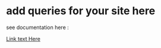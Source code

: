 # add queries for your site here 

see documentation here : 

[Link text Here](https://nuxt-graphql-client.web.app/)